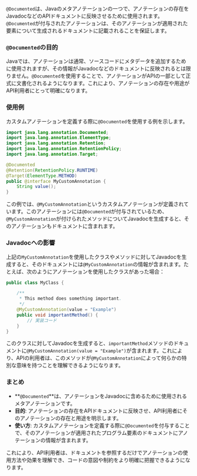 `@Documented`は、Javaのメタアノテーションの一つで、アノテーションの存在をJavadocなどのAPIドキュメントに反映させるために使用されます。`@Documented`が付与されたアノテーションは、そのアノテーションが適用された要素について生成されるドキュメントに記載されることを保証します。

### `@Documented`の目的

Javaでは、アノテーションは通常、ソースコードにメタデータを追加するために使用されますが、その情報がJavadocなどのドキュメントに反映されるとは限りません。`@Documented`を使用することで、アノテーションがAPIの一部として正式に文書化されるようになります。これにより、アノテーションの存在や用途がAPI利用者にとって明確になります。

### 使用例

カスタムアノテーションを定義する際に`@Documented`を使用する例を示します。

```java
import java.lang.annotation.Documented;
import java.lang.annotation.ElementType;
import java.lang.annotation.Retention;
import java.lang.annotation.RetentionPolicy;
import java.lang.annotation.Target;

@Documented
@Retention(RetentionPolicy.RUNTIME)
@Target(ElementType.METHOD)
public @interface MyCustomAnnotation {
    String value();
}
```

この例では、`@MyCustomAnnotation`というカスタムアノテーションが定義されています。このアノテーションには`@Documented`が付与されているため、`@MyCustomAnnotation`が付けられたメソッドについてJavadocを生成すると、そのアノテーションもドキュメントに含まれます。

### Javadocへの影響

上記の`MyCustomAnnotation`を使用したクラスやメソッドに対してJavadocを生成すると、そのドキュメントには`@MyCustomAnnotation`の情報が含まれます。たとえば、次のようにアノテーションを使用したクラスがあった場合：

```java
public class MyClass {

    /**
     * This method does something important.
     */
    @MyCustomAnnotation(value = "Example")
    public void importantMethod() {
        // 実装コード
    }
}
```

このクラスに対してJavadocを生成すると、`importantMethod`メソッドのドキュメントに`@MyCustomAnnotation(value = "Example")`が含まれます。これにより、APIの利用者は、このメソッドが`@MyCustomAnnotation`によって何らかの特別な意味を持つことを理解できるようになります。

### まとめ

- **`@Documented`**は、アノテーションをJavadocに含めるために使用されるメタアノテーションです。
- **目的**: アノテーションの存在をAPIドキュメントに反映させ、API利用者にそのアノテーションの存在と用途を明示します。
- **使い方**: カスタムアノテーションを定義する際に`@Documented`を付与することで、そのアノテーションが適用されたプログラム要素のドキュメントにアノテーションの情報が含まれます。

これにより、API利用者は、ドキュメントを参照するだけでアノテーションの使用方法や効果を理解でき、コードの意図や制約をより明確に把握できるようになります。
